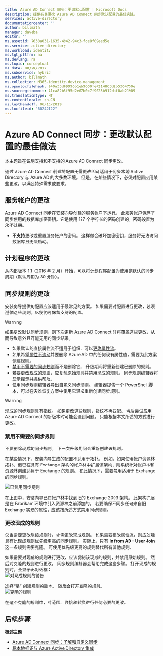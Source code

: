 ```yaml
---
title: Azure AD Connect 同步：更改默认配置 | Microsoft Docs
description: 提供有关更改 Azure AD Connect 同步默认配置的最佳实践。
services: active-directory
documentationcenter: ''
author: billmath
manager: daveba
editor: ''
ms.assetid: 7638a031-1635-4942-94c3-fce8f09eed5e
ms.service: active-directory
ms.workload: identity
ms.tgt_pltfrm: na
ms.devlang: na
ms.topic: conceptual
ms.date: 08/29/2017
ms.subservice: hybrid
ms.author: billmath
ms.collection: M365-identity-device-management
ms.openlocfilehash: 940a35d89996b1eb9600fe4214863d2b5304750e
ms.sourcegitcommit: 41ca82b5f95d2e07b0c7f9025b912daf0ab21909
ms.translationtype: MT
ms.contentlocale: zh-CN
ms.lasthandoff: 06/13/2019
ms.locfileid: "60242122"
---
```

# <a name="azure-ad-connect-sync-best-practices-for-changing-the-default-configuration"></a>Azure AD Connect 同步：更改默认配置的最佳做法
本主题旨在说明支持和不支持的 Azure AD Connect 同步更改。

通过 Azure AD Connect 创建的配置无需更改即可适用于同步本地 Active Directory 与 Azure AD 的大多数环境。 但是，在某些情况下，必须对配置应用某些更改，以满足特殊需求或要求。

## <a name="changes-to-the-service-account"></a>服务帐户的更改
Azure AD Connect 同步在安装向导创建的服务帐户下运行。 此服务帐户保存了同步使用的数据库加密密钥。它是使用 127 个字符长的密码创建的，密码设置为永不过期。

* **不支持**更改或重置服务帐户的密码。 这样做会破坏加密密钥，服务将无法访问数据库且无法启动。

## <a name="changes-to-the-scheduler"></a>计划程序的更改
从内部版本 1.1（2016 年 2 月）开始，可以将[计划程序](how-to-connect-sync-feature-scheduler.md)配置为使用非默认的同步周期（默认周期为 30 分钟）。

## <a name="changes-to-synchronization-rules"></a>同步规则的更改
安装向导提供的配置应该适用于最常见的方案。 如果需要对配置进行更改，必须遵循这些规则，以便仍可保留支持的配置。

> [!WARNING]
> 如果更改默认同步规则，则下次更新 Azure AD Connect 时将覆盖这些更改，从而导致意外且可能无用的同步结果。

* 如果默认的直接属性流不适用于组织，可以[更改属性流](how-to-connect-sync-change-the-configuration.md#other-common-attribute-flow-changes)。
* 如果希望[属性不流动](how-to-connect-sync-change-the-configuration.md#do-not-flow-an-attribute)并要删除 Azure AD 中的任何现有属性值，需要为此方案创建规则。
* [禁用不需要的同步规则](#disable-an-unwanted-sync-rule)而不是删除它。 升级期间将重新创建已删除的规则。
* 若要[更改现成的规则](#change-an-out-of-box-rule)，应复制原始规则并禁用现成的规则。 同步规则编辑器将显示提示并提供帮助。
* 使用同步规则编辑器导出自定义同步规则。 编辑器提供一个 PowerShell 脚本，可以在灾难恢复方案中使用它轻松重新创建同步规则。

> [!WARNING]
> 现成的同步规则具有指纹。 如果更改这些规则，指纹不再匹配。 今后尝试应用 Azure AD Connect 的新版本时可能会遇到问题。 只能根据本文所述的方式进行更改。

### <a name="disable-an-unwanted-sync-rule"></a>禁用不需要的同步规则
不要删除现成的同步规则。 下一次升级期间会重新创建该规则。

在某些情况下，安装向导生成的配置不适用于拓扑。 例如，如果使用帐户资源林拓扑，但已在具有 Exchange 架构的帐户林中扩展该架构，则系统针对帐户林和资源林创建适用于 Exchange 的规则。 在此情况下，需要禁用适用于 Exchange 的同步规则。

![已禁用同步规则](./media/how-to-connect-sync-best-practices-changing-default-configuration/exchangedisabledrule.png)

在上图中，安装向导已在帐户林中找到旧的 Exchange 2003 架构。 此架构扩展是在 Fabrikam 环境中引入资源林之前添加的。 若要确保不同步任何来自旧 Exchange 实现的属性，应该按所述方式禁用同步规则。

### <a name="change-an-out-of-box-rule"></a>更改现成的规则
仅当需要更改联接规则时，才需更改现成规则。 如果需要更改属性流，则应创建具有比现成规则优先级更高的同步规则。 实际上，只有 **In from AD - User Join** 这一条规则需要克隆。 可使用优先级更高的规则替代所有其他规则。

如果需要对现成的规则进行更改，应该复制该现成的规则，并禁用原始规则。 然后对克隆的规则进行更改。 同步规则编辑器会帮助完成这些步骤。 打开现成的规则时，会显示此对话框：  
![对现成规则的警告](./media/how-to-connect-sync-best-practices-changing-default-configuration/warningoutofboxrule.png)

选择“是”  创建规则的副本。 随后会打开克隆的规则。  
![克隆的规则](./media/how-to-connect-sync-best-practices-changing-default-configuration/clonedrule.png)

在这个克隆的规则中，对范围、联接和转换进行任何必要的更改。

## <a name="next-steps"></a>后续步骤
**概述主题**

* [Azure AD Connect 同步：了解和自定义同步](how-to-connect-sync-whatis.md)
* [将本地标识与 Azure Active Directory 集成](whatis-hybrid-identity.md)
